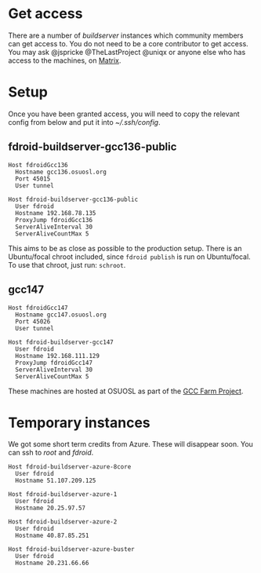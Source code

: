 # Get access

There are a number of _buildserver_ instances which community members can get access to.  You do not need to be a core contributor to get access. You may ask @jspricke @TheLastProject @uniqx or anyone else who has access to the machines, on [Matrix](https://matrix.to/#/#fdroid-dev:f-droid.org).

# Setup

Once you have been granted access, you will need to copy the relevant config from below and put it into _~/.ssh/config_.

## fdroid-buildserver-gcc136-public

```config
Host fdroidGcc136
  Hostname gcc136.osuosl.org
  Port 45015
  User tunnel

Host fdroid-buildserver-gcc136-public
  User fdroid
  Hostname 192.168.78.135
  ProxyJump fdroidGcc136
  ServerAliveInterval 30
  ServerAliveCountMax 5
```

This aims to be as close as possible to the production setup.  There is an Ubuntu/focal chroot included, since `fdroid publish` is run on Ubuntu/focal.  To use that chroot, just run: `schroot`.


## gcc147

```config
Host fdroidGcc147
  Hostname gcc147.osuosl.org
  Port 45026
  User tunnel

Host fdroid-buildserver-gcc147
  User fdroid
  Hostname 192.168.111.129
  ProxyJump fdroidGcc147
  ServerAliveInterval 30
  ServerAliveCountMax 5

```

These machines are hosted at OSUOSL as part of the [GCC Farm Project](https://cfarm.tetaneutral.net/machines/list/).


# Temporary instances

We got some short term credits from Azure.  These will disappear soon.  You can ssh to _root_ and _fdroid_.

```config
Host fdroid-buildserver-azure-8core
  User fdroid
  Hostname 51.107.209.125

Host fdroid-buildserver-azure-1
  User fdroid
  Hostname 20.25.97.57

Host fdroid-buildserver-azure-2
  User fdroid
  Hostname 40.87.85.251

Host fdroid-buildserver-azure-buster
  User fdroid
  Hostname 20.231.66.66
```